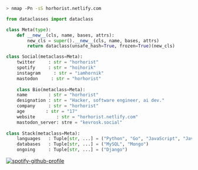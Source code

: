 
```bash
> nmap -Pn -sS horhorist.netlify.com
```



```python
from dataclasses import dataclass

class Meta(type):
    def __new__(cls, name, bases, attrs):
        new_cls = super().__new__(cls, name, bases, attrs)
        return dataclass(unsafe_hash=True, frozen=True)(new_cls)

class Social(metaclass=Meta):
    twitter     : str = "horhorist"
    spotify     : str = "hoihorik"
    instagram     : str = "iamhornik"
    mastodon     : str = "horhorist"
    
    class Bio(metaclass=Meta):
    name        : str = "horhorist"
    designation : str = "Hacker, software engineer, ai dev."
    company     : str = "horhorist"
    age        : str = "17"
    website        : str = "horhorist.netlify.com"
    mastodon_server: stre = "kevrosk.social"
    
class Stack(metaclass=Meta):
    languages   : Tuple[str, ...] = ("Python", "Go", "JavaScript", "Java", "C++", "c#")
    databases   : Tuple[str, ...] = ("MySQL", "Mongo")
    ongoing     : Tuple[str, ...] = ("Django")
```
<p align="left">
  <a href="https://horhorist.netlify.com"></a>
</p>

[![spotify-github-profile](https://spotify-github-profile.vercel.app/api/view?uid=31zghivn7qqy363vqueshfziqedy&cover_image=true&theme=default&show_offline=true&background_color=121212&interchange=false&bar_color=53b14f&bar_color_cover=true)](https://github.com/kittinan/spotify-github-profile)
       
       

